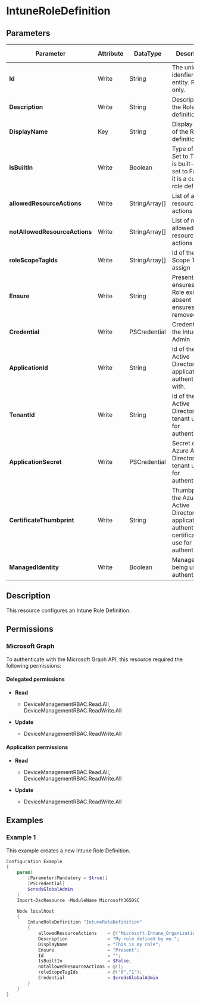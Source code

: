 ﻿# IntuneRoleDefinition

## Parameters

| Parameter | Attribute | DataType | Description | Allowed Values |
| --- | --- | --- | --- | --- |
| **Id** | Write | String | The unique idenfier for an entity. Read-only. | |
| **Description** | Write | String | Description of the Role definition. | |
| **DisplayName** | Key | String | Display Name of the Role definition. | |
| **IsBuiltIn** | Write | Boolean | Type of Role. Set to True if it is built-in, or set to False if it is a custom role definition. | |
| **allowedResourceActions** | Write | StringArray[] | List of allowed resource actions | |
| **notAllowedResourceActions** | Write | StringArray[] | List of not allowed resource actions | |
| **roleScopeTagIds** | Write | StringArray[] | Id of the Scope Tags to assign | |
| **Ensure** | Write | String | Present ensures the Role exists, absent ensures it is removed. | `Present`, `Absent` |
| **Credential** | Write | PSCredential | Credentials of the Intune Admin | |
| **ApplicationId** | Write | String | Id of the Azure Active Directory application to authenticate with. | |
| **TenantId** | Write | String | Id of the Azure Active Directory tenant used for authentication. | |
| **ApplicationSecret** | Write | PSCredential | Secret of the Azure Active Directory tenant used for authentication. | |
| **CertificateThumbprint** | Write | String | Thumbprint of the Azure Active Directory application's authentication certificate to use for authentication. | |
| **ManagedIdentity** | Write | Boolean | Managed ID being used for authentication. | |


## Description

This resource configures an Intune Role Definition.

## Permissions

### Microsoft Graph

To authenticate with the Microsoft Graph API, this resource required the following permissions:

#### Delegated permissions

- **Read**

    - DeviceManagementRBAC.Read.All, DeviceManagementRBAC.ReadWrite.All

- **Update**

    - DeviceManagementRBAC.ReadWrite.All

#### Application permissions

- **Read**

    - DeviceManagementRBAC.Read.All, DeviceManagementRBAC.ReadWrite.All

- **Update**

    - DeviceManagementRBAC.ReadWrite.All

## Examples

### Example 1

This example creates a new Intune Role Definition.

```powershell
Configuration Example
{
    param(
        [Parameter(Mandatory = $true)]
        [PSCredential]
        $credsGlobalAdmin
    )
    Import-DscResource -ModuleName Microsoft365DSC

    Node localhost
    {
        IntuneRoleDefinition "IntuneRoleDefinition"
        {
            allowedResourceActions    = @("Microsoft.Intune_Organization_Read","Microsoft.Intune_Roles_Create","Microsoft.Intune_Roles_Read","Microsoft.Intune_Roles_Update");
            Description               = "My role defined by me.";
            DisplayName               = "This is my role";
            Ensure                    = "Present";
            Id                        = "";
            IsBuiltIn                 = $False;
            notallowedResourceActions = @();
            roleScopeTagIds           = @("0","1");
            Credential                = $credsGlobalAdmin
        }
    }
}
```


